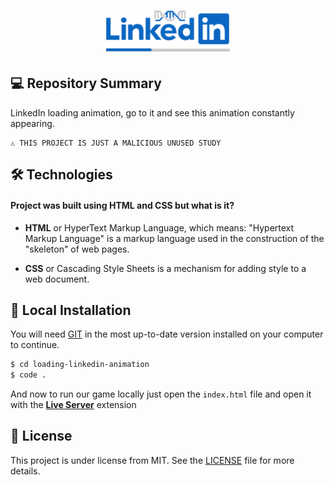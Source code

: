 
<h1 align="center">
    <img src="./assets/icon-repo.png" alt="Loading LinkedIn" width="200px" />
</h1>

## 💻 Repository Summary

LinkedIn loading animation, go to it and see this animation constantly appearing.

```text
⚠ THIS PROJECT IS JUST A MALICIOUS UNUSED STUDY
```

## 🛠 Technologies

#### Project was built using **HTML** and **CSS** but what is it?

- **HTML** or HyperText Markup Language, which means: "Hypertext Markup Language" is a markup language used in the construction of the "skeleton" of web pages.

- **CSS** or Cascading Style Sheets is a mechanism for adding style to a web document.

## 🔨 Local Installation

You will need [GIT](https://git-scm.com/) in the most up-to-date version installed on your computer to continue.

```bash
$ cd loading-linkedin-animation
$ code .
```

And now to run our game locally just open the `index.html` file and open it with the **[Live Server](https://marketplace.visualstudio.com/items?itemName=ritwickdey.LiveServer)** extension

## 📖 License

This project is under license from MIT. See the [LICENSE](LICENSE.md) file for more details.

